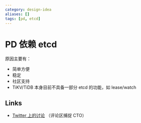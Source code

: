 ```yaml
---
category: design-idea
aliases: []
tags: [pd, etcd]
---
```

# PD 依赖 etcd

原因主要有：

- 简单方便
- 稳定
- 社区支持
- TiKV/TiDB 本身目前不具备一部分 etcd 的功能，如 lease/watch

## Links

- [Twitter 上的讨论](https://twitter.com/lemon_hx/status/1366760653835300866?s=21)
  （评论区捕捉 CTO）
